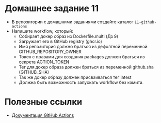# Домашнее задание 11

- В репозитории с домашними заданиями создайте каталог `11-github-actions`
- Напишите workflow, который:
  - Собирает докер образ из Dockerfile.multi (Дз 9)
  - Загружает его в GitHub registry (ghcr.io)
  - Имя репозитория должно браться из дефолтной переменной GITHUB_REPOSITORY_OWNER
  - Токен с правами для создания packages должен браться из секрета ACTION_TOKEN
  - Тег для докер образа должен браться из переменной github.sha (GITHUB_SHA)
  - Так же докер образу должен присваиваться тег latest
  - Должна быть возможность запускать workflow без комита.

# Полезные ссылки

- [Документация GitHub Actions](https://docs.github.com/en/actions/quickstart)
